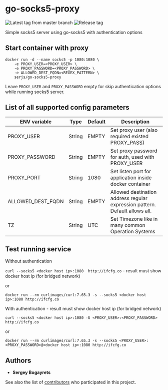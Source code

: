 # go-socks5-proxy

![Latest tag from master branch](https://github.com/serjs/socks5-server/workflows/Latest%20tag%20from%20master%20branch/badge.svg)
![Release tag](https://github.com/serjs/socks5-server/workflows/Release%20tag/badge.svg)

Simple socks5 server using go-socks5 with authentication options

## Start container with proxy

```
docker run -d --name socks5 -p 1080:1080 \
    -e PROXY_USER=<PROXY_USER> \
    -e PROXY_PASSWORD=<PROXY_PASSWORD> \
    -e ALLOWED_DEST_FQDN=<REGEX_PATTERN> \
    serjs/go-socks5-proxy
```

Leave `PROXY_USER` and `PROXY_PASSWORD` empty for skip authentication options while running socks5 server.

## List of all supported config parameters

|ENV variable|Type|Default|Description|
|------------|----|-------|-----------|
|PROXY_USER|String|EMPTY|Set proxy user (also required existed PROXY_PASS)|
|PROXY_PASSWORD|String|EMPTY|Set proxy password for auth, used with PROXY_USER|
|PROXY_PORT|String|1080|Set listen port for application inside docker container|
|ALLOWED_DEST_FQDN|String|EMPTY|Allowed destination address regular expression pattern. Default allows all.|
|TZ|String|UTC|Set Timezone like in many common Operation Systems|

## Test running service

Without authentication

```curl --socks5 <docker host ip>:1080  http://ifcfg.co``` - result must show docker host ip (for bridged network)

or

```docker run --rm curlimages/curl:7.65.3 -s --socks5 <docker host ip>:1080 http://ifcfg.co```

With authentication - result must show docker host ip (for bridged network)

```curl --socks5 <docker host ip>:1080 -U <PROXY_USER>:<PROXY_PASSWORD> http://ifcfg.co```

or

```docker run --rm curlimages/curl:7.65.3 -s --socks5 <PROXY_USER>:<PROXY_PASSWORD>@<docker host ip>:1080 http://ifcfg.co```

## Authors

* **Sergey Bogayrets**

See also the list of [contributors](https://github.com/serjs/socks5-server/graphs/contributors) who participated in this project.
